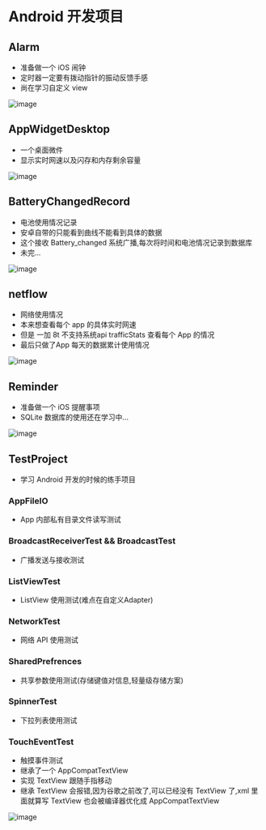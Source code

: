 # Android 开发项目

## Alarm 

- 准备做一个 iOS 闹钟
- 定时器一定要有拨动指针的振动反馈手感
- 尚在学习自定义 view

![image](https://github.com/Kevin-Kevin/AndroidStudioProjects/blob/master/readme_picture/Alarm.jpg)

## AppWidgetDesktop 

- 一个桌面微件
- 显示实时网速以及闪存和内存剩余容量

![image](https://github.com/Kevin-Kevin/AndroidStudioProjects/blob/master/readme_picture/AppWidget.jpg)

## BatteryChangedRecord 

- 电池使用情况记录
- 安卓自带的只能看到曲线不能看到具体的数据
- 这个接收 Battery_changed 系统广播,每次将时间和电池情况记录到数据库
- 未完...

![image](https://github.com/Kevin-Kevin/AndroidStudioProjects/blob/master/readme_picture/BatteryRecord.jpg)

## netflow

- 网络使用情况
- 本来想查看每个 app 的具体实时网速
- 但是 一加 8t 不支持系统api trafficStats 查看每个 App 的情况
- 最后只做了App 每天的数据累计使用情况

![image](https://github.com/Kevin-Kevin/AndroidStudioProjects/blob/master/readme_picture/netflow.jpg)

## Reminder

- 准备做一个 iOS 提醒事项
- SQLite 数据库的使用还在学习中...

![image](https://github.com/Kevin-Kevin/AndroidStudioProjects/blob/master/readme_picture/Reminder.jpg)

## TestProject

- 学习 Android 开发的时候的练手项目

### AppFileIO

- App 内部私有目录文件读写测试

### BroadcastReceiverTest && BroadcastTest

- 广播发送与接收测试

### ListViewTest

- ListView 使用测试(难点在自定义Adapter)

### NetworkTest

- 网络 API 使用测试

### SharedPrefrences

- 共享参数使用测试(存储键值对信息,轻量级存储方案)

### SpinnerTest

- 下拉列表使用测试

### TouchEventTest

- 触摸事件测试
- 继承了一个  AppCompatTextView
- 实现 TextView 跟随手指移动
- 继承 TextView 会报错,因为谷歌之前改了,可以已经没有 TextView 了,xml 里面就算写 TextView 也会被编译器优化成  AppCompatTextView 

![image](https://github.com/Kevin-Kevin/AndroidStudioProjects/blob/master/readme_picture/TouchEvent.png)

